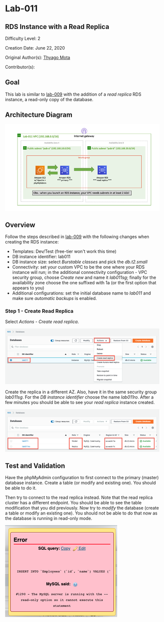 # Lab-011

## RDS Instance with a Read Replica

Difficulty Level: 2

Creation Date: June 22, 2020

Original Author(s): [Thyago Mota](https://github.com/thyagomota)

Contributor(s):

## Goal

This lab is similar to [lab-009](../lab-009) with the addition of a *read replica* RDS instance, a read-only copy of the database.

## Architecture Diagram

![lab-011-arch-01](images/lab-011-arch-01.png)

## Overview

Follow the steps described in [lab-009](../lab-009) with the following changes when creating the RDS instance:

* Templates: Dev/Test (free-tier won't work this time)
* DB instance identifier: lab011
* DB instance size: select *Burstable classes* and pick the *db.t2.small*
* Connectivity: set your custom VPC to be the one where your RDS instance will run; in the additional connectivity configuration - VPC security group, choose *Create new* and name it *lab011sg*; finally for the availability zone choose the one suffixed with 1a (or the first option that appears to you)
* Additional configurations: set the initial database name to *lab011* and make sure *automatic backups* is enabled.

### Step 1 - Create Read Replica

Select *Actions - Create read replica*.

![lab-011-scrn-01](images/lab-011-scrn-01.png)

Create the replica in a different AZ. Also, have it in the same security group *lab011sg*. For the *DB instance identifier* choose the name *lab011ro*. After a few minutes you should be able to see your *read replica* instance created.

![lab-011-scrn-02](images/lab-011-scrn-02.png)

## Test and Validation

Have the phpMyAdmin configuration to first connect to the primary (master) database instance. Create a table (or modify and existing one). You should be able to do it.

Then try to connect to the read replica instead.  Note that the read replica cluster has a different endpoint. You should be able to see the table modification that you did previously. Now try to *modify* the database (create a table or modify an existing one). You should not be able to do that now as the database is running in read-only mode.

![lab-011-scrn-03](images/lab-011-scrn-03.png)
